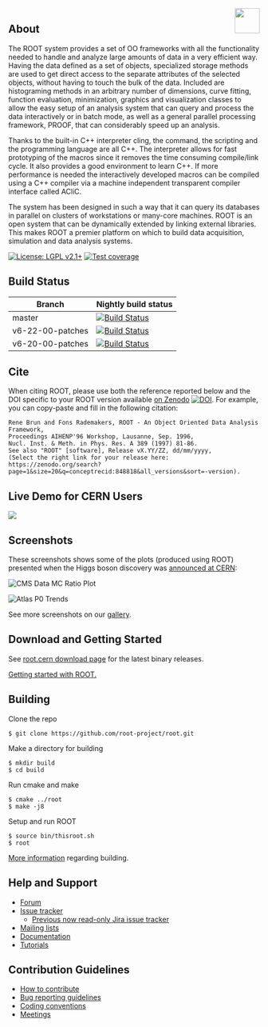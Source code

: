 <img src="https://root-forum.cern.ch/uploads/default/original/2X/3/3fb82b650635bc6d61461f3c47f41786afad4548.png" align="right"  height="50"/>

## About

The ROOT system provides a set of OO frameworks with all the functionality
needed to handle and analyze large amounts of data in a very efficient way.
Having the data defined as a set of objects, specialized storage methods are
used to get direct access to the separate attributes of the selected objects,
without having to touch the bulk of the data. Included are histograming
methods in an arbitrary number of dimensions, curve fitting, function
evaluation, minimization, graphics and visualization classes to allow
the easy setup of an analysis system that can query and process the data
interactively or in batch mode, as well as a general parallel processing
framework, PROOF, that can considerably speed up an analysis.

Thanks to the built-in C++ interpreter cling, the command, the
scripting and the programming language are all C++. The interpreter
allows for fast prototyping of the macros since it removes the time
consuming compile/link cycle. It also provides a good environment to
learn C++. If more performance is needed the interactively developed
macros can be compiled using a C++ compiler via a machine independent
transparent compiler interface called ACliC.

The system has been designed in such a way that it can query its databases
in parallel on clusters of workstations or many-core machines. ROOT is
an open system that can be dynamically extended by linking external
libraries. This makes ROOT a premier platform on which to build data
acquisition, simulation and data analysis systems.

[![License: LGPL v2.1+](https://img.shields.io/badge/License-LGPL%20v2.1+-blue.svg)](https://www.gnu.org/licenses/lgpl.html) [![Test coverage](https://root.cern/files/img/coverage-badge.svg)](https://epsft-jenkins.cern.ch/job/root-nightly-master-coverage/cobertura)

## Build Status
| Branch | Nightly build status |
|--------|------------|
| master | [![Build Status](http://lcgapp-services.cern.ch/root-jenkins/buildStatus/icon?job=root-nightly-master)](https://lcgapp-services.cern.ch/root-jenkins/view/ROOT/job/root-nightly-master/) |
| v6-22-00-patches | [![Build Status](http://lcgapp-services.cern.ch/root-jenkins/buildStatus/icon?job=root-nightly-v6-22-00-patches)](https://lcgapp-services.cern.ch/root-jenkins/view/ROOT/job/root-nightly-v6-22-00-patches/) |
| v6-20-00-patches | [![Build Status](http://lcgapp-services.cern.ch/root-jenkins/buildStatus/icon?job=root-nightly-v6-20-00-patches)](https://lcgapp-services.cern.ch/root-jenkins/view/ROOT/job/root-nightly-v6-20-00-patches/) |

## Cite

When citing ROOT, please use both the reference reported below and the DOI specific to your ROOT version available [on Zenodo](https://zenodo.org/badge/latestdoi/10994345) [![DOI](https://zenodo.org/badge/10994345.svg)](https://zenodo.org/badge/latestdoi/10994345). For example, you can copy-paste and fill in the following citation:

    Rene Brun and Fons Rademakers, ROOT - An Object Oriented Data Analysis Framework,
    Proceedings AIHENP'96 Workshop, Lausanne, Sep. 1996,
    Nucl. Inst. & Meth. in Phys. Res. A 389 (1997) 81-86.
    See also "ROOT" [software], Release vX.YY/ZZ, dd/mm/yyyy,
    (Select the right link for your release here: https://zenodo.org/search?page=1&size=20&q=conceptrecid:848818&all_versions&sort=-version).

## Live Demo for CERN Users
[![](https://swanserver.web.cern.ch/swanserver/images/badge_swan_white_150.png)](http://cern.ch/swanserver/cgi-bin/go?projurl=https://github.com/cernphsft/rootbinder.git)

## Screenshots
These screenshots shows some of the plots (produced using ROOT) presented when the Higgs boson discovery was [announced at CERN](http://home.cern/topics/higgs-boson):

![CMS Data MC Ratio Plot](https://root.cern/gallery/higgs_plots/CMS_Data_MC_Ratio_Plot.png)

![Atlas P0 Trends](https://root.cern/gallery/higgs_plots/Atlas_P0_Trends.png)

See more screenshots on our [gallery](https://root.cern/gallery).

## Download and Getting Started
See [root.cern download page](https://root.cern/downloading-root) for the latest binary releases.

[Getting started with ROOT.](https://root.cern/getting-started)

## Building
Clone the repo

    $ git clone https://github.com/root-project/root.git

Make a directory for building

    $ mkdir build
    $ cd build

Run cmake and make

    $ cmake ../root
    $ make -j8

Setup and run ROOT

    $ source bin/thisroot.sh
    $ root

[More information](https://root.cern/building-root) regarding building.

## Help and Support
- [Forum](https://root.cern/forum/)
- [Issue tracker](https://github.com/root-project/root/issues)
  * [Previous now read-only Jira issue tracker](https://sft.its.cern.ch/jira/projects/ROOT/issues/ROOT-5820?filter=allopenissues)
- [Mailing lists](https://groups.cern.ch/group/root-dev/default.aspx)
- [Documentation](https://root.cern/guides/reference-guide)
- [Tutorials](https://root.cern/doc/master/group__Tutorials.html)

## Contribution Guidelines
- [How to contribute](https://github.com/root-project/root/blob/master/CONTRIBUTING.md)
- [Bug reporting guidelines](https://root.cern/guidelines-submitting-bug)
- [Coding conventions](https://root.cern/coding-conventions)
- [Meetings](https://root.cern/meetings)
